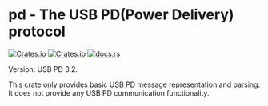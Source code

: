 # pd - The USB PD(Power Delivery) protocol

[![Crates.io][badge-license]][crates]
[![Crates.io][badge-version]][crates]
[![docs.rs][badge-docsrs]][docsrs]

[badge-license]: https://img.shields.io/crates/l/pd?style=for-the-badge
[badge-version]: https://img.shields.io/crates/v/pd?style=for-the-badge
[badge-docsrs]: https://img.shields.io/docsrs/pd?style=for-the-badge
[crates]: https://crates.io/crates/pd
[docsrs]: https://docs.rs/pd

Version: USB PD 3.2.

This crate only provides basic USB PD message representation and parsing. It does not provide any USB PD communication functionality.

